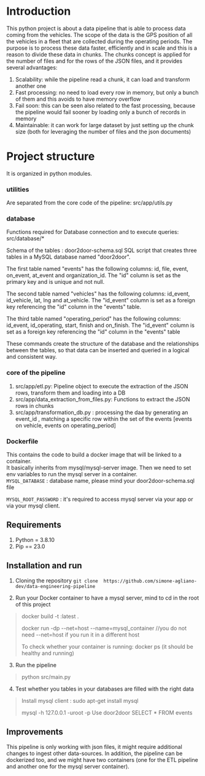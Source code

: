 # Introduction 
This python project is about a data pipeline that is able to process data coming from the vehicles.
The scope of the data is the GPS position of all the vehicles in a fleet that are collected during the operating periods.
The purpose is to process these data faster, efficiently and in scale and this is a reason to divide these data in chunks.
The chunks concept is applied for the number of files and for the rows of the JSON files, and it provides several
advantages:
1. Scalability: while the pipeline read a chunk, it can load and transform another one
2. Fast processing: no need to load every row in memory, but only a bunch of them and this avoids to have memory overflow
3. Fail soon: this can be seen also related to the fast processing, because the pipeline would fail sooner by loading
only a bunch of records in memory
4. Maintainable: it can work for large dataset by just setting up the chunk size (both for leveraging the number of 
files and the json documents)

# Project structure
It is organized in python modules.
### utilities
Are separated from the core code of the pipeline: src/app/utils.py
### database
Functions required for Database connection and to execute queries: src/database/* 

Schema of the tables : door2door-schema.sql
SQL script that creates three tables in a MySQL database named "door2door".

The first table named "events" has the following columns: id, file, event, on_event, at_event and organization_id. The "id" column is set as the primary key and is unique and not null.

The second table named "vehicles" has the following columns: id_event, id_vehicle, lat, lng and at_vehicle. The "id_event" column is set as a foreign key referencing the "id" column in the "events" table.

The third table named "operating_period" has the following columns: id_event, id_operating, start, finish and on_finish. The "id_event" column is set as a foreign key referencing the "id" column in the "events" table

These commands create the structure of the database and the relationships between the tables, so that data can be inserted and queried in a logical and consistent way.
### core of the pipeline
1. src/app/etl.py: Pipeline object to execute the extraction of the JSON rows, transform them and loading into a DB
2. src/app/data_extraction_from_files.py: Functions to extract the JSON rows in chunks
3. src/app/transformation_db.py : processing the daa by generating an event_id , matching a specific row within the 
set of the events [events on vehicle, events on operating_period]

### Dockerfile
This contains the code to build a docker image that will be linked to a container. \
It basically inherits from mysql/mysql-server image. Then we need to set env variables to run the mysql server in a container.  
```MYSQL_DATABASE``` : database name, please mind your door2door-schema.sql file 

```MYSQL_ROOT_PASSWORD``` : it's required to access mysql server via your app or via your mysql client.

## Requirements
1. Python = 3.8.10
2. Pip == 23.0

## Installation and run
1. Cloning the repository
```git clone  https://github.com/simone-agliano-dev/data-engineering-pipeline```

2. Run your Docker container to have a mysql server, mind to cd in the root of this project 

>docker build -t <image-name>:latest . 
> 
>docker run -dp --net=host --name=mysql_container <image-name> //you  do not need --net=host if you run it in a different host
>
> To check whether your container is running: docker ps (it should be healthy and running)

3. Run the pipeline
> python src/main.py
4. Test whether you tables in your databases are filled with the right data
> Install mysql client : sudo apt-get install mysql 
> 
> mysql -h 127.0.0.1 -uroot -p
> Use door2door
> SELECT * FROM events

## Improvements
This pipeline is only working with json files, it might require additional changes to ingest other data-sources.
In addition, the pipeline can be dockerized too, and we might have two containers (one for the ETL pipeline and
another one for the mysql server container).




